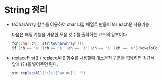 # String 정리

- toCharArray 함수를 이용하여 char 타입 배열로 만들어 for each문 사용가능

  다음은 해당 기능을 사용한 모음 갯수를 출력하는 코드의 일부이다

  ~~~java
  for(char ch : str.toCharArray()){
  if (ch == 'a'||ch == 'e'||ch == 'i'||ch == 'o'||ch == 'u'){vowelsCount++;}}
  ~~~

- replaceFirst() / replaceAll() 함수를 사용할때 대소문자 구분을 없에려면 정규식 앞에 (?i)를 넣어주면 된다.

  ~~~java
  str.replaceAll("(?i)[^aeiou]", "")
  ~~~

  